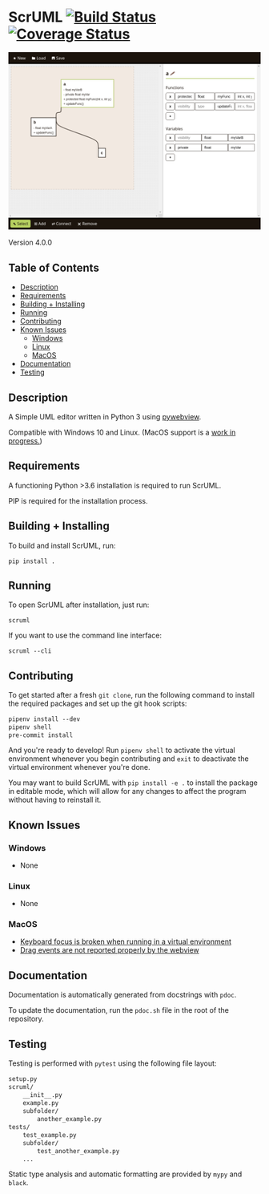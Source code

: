 
# ScrUML [![Build Status](https://travis-ci.org/mucs420f19/JJARS.svg?branch=develop)](https://travis-ci.org/mucs420f19/JJARS) [![Coverage Status](https://coveralls.io/repos/github/mucs420f19/JJARS/badge.svg?branch=develop)](https://coveralls.io/github/mucs420f19/JJARS?branch=develop)

![Screenshot](/assets/screenshot.png?raw=true)

Version 4.0.0

## Table of Contents

- [Description](#description)
- [Requirements](#requirements)
- [Building + Installing](#building--installing)
- [Running](#running)
- [Contributing](#contributing)
- [Known Issues](#known-issues)
  - [Windows](#windows)
  - [Linux](#linux)
  - [MacOS](#macos)
- [Documentation](#documentation)
- [Testing](#testing)

## Description

A Simple UML editor written in Python 3 using [pywebview](https://github.com/r0x0r/pywebview).

Compatible with Windows 10 and Linux. (MacOS support is a [work in progress.](#macos))

## Requirements

A functioning Python >3.6 installation is required to run ScrUML.

PIP is required for the installation process.

## Building + Installing

To build and install ScrUML, run:

    pip install .

## Running

To open ScrUML after installation, just run:

    scruml

If you want to use the command line interface:

    scruml --cli

## Contributing

To get started after a fresh `git clone`, run the following command to install the required packages and set up the git hook scripts:

    pipenv install --dev
    pipenv shell
    pre-commit install

And you're ready to develop! Run `pipenv shell` to activate the virtual environment whenever you begin contributing and `exit` to deactivate the virtual environment whenever you're done.

You may want to build ScrUML with `pip install -e .` to install the package in editable mode, which will allow for any changes to affect the program without having to reinstall it.


## Known Issues

### Windows

- None

### Linux

- None

### MacOS

- [Keyboard focus is broken when running in a virtual environment](https://github.com/r0x0r/pywebview/issues/66)
- [Drag events are not reported properly by the webview](https://github.com/mucs420f19/JJARS/issues/141)

## Documentation

Documentation is automatically generated from docstrings with `pdoc`.

To update the documentation, run the `pdoc.sh` file in the root of the repository.

## Testing

Testing is performed with `pytest` using the following file layout:

    setup.py
    scruml/
        __init__.py
        example.py
        subfolder/
            another_example.py
    tests/
        test_example.py
        subfolder/
            test_another_example.py
        ...

Static type analysis and automatic formatting are provided by `mypy` and `black`.

